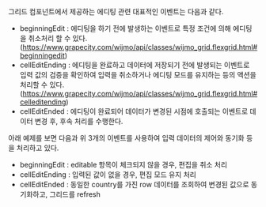 그리드 컴포넌트에서 제공하는 에디팅 관련 대표적인 이벤트는 다음과 같다.
- beginningEdit : 에디팅을 하기 전에 발생하는 이벤트로 특정 조건에 의해 에디팅을 취소처리 할 수 있다. (https://www.grapecity.com/wijmo/api/classes/wijmo_grid.flexgrid.html#beginningedit)
- cellEditEnding : 에디팅을 완료하고 데이터에 저장되기 전에 발생되는 이벤트로 입력 값의 검증을 확인하여 입력을 취소하거나 에디팅 모드를 유지하는 등의 액션을 처리할 수 있다. (https://www.grapecity.com/wijmo/api/classes/wijmo_grid.flexgrid.html#celleditending)
- cellEditEnded : 에디팅이 완료되어 데이터가 변경된 시점에 호출되는 이벤트로 데이터 변경 후, 후속 처리를 수행한다.

아래 예제를 보면 다음과 위 3개의 이벤트를 사용하여 입력 데이터의 제어와 동기화 등을 처리하고 있다.
- beginningEdit : editable 항목이 체크되지 않을 경우, 편집을 취소 처리
- cellEditEnding : 입력된 값이 없을 경우, 편집 모드 유지 처리
- cellEditEnded : 동일한 country를 가진 row 데이터를 조회하여 변경된 값으로 동기화하고, 그리드를 refresh
